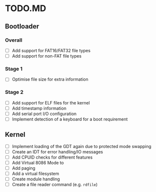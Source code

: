 # TODO.MD

## Bootloader

### Overall
- [ ] Add support for FAT16/FAT32 file types
- [ ] Add support for non-FAT file types

### Stage 1
- [ ] Optimise file size for extra information

### Stage 2
- [ ] Add support for ELF files for the kernel
- [ ] Add timestamp information
- [ ] Add serial port I/O configuration
- [ ] Implement detection of a keyboard for a boot requirement

## Kernel
- [ ] Implement loading of the GDT again due to protected mode swapping
- [ ] Create an IDT for error handling/IO messages
- [ ] Add CPUID checks for different features
- [ ] Add Virtual 8086 Mode to 
- [ ] Add paging
- [ ] Add a virtual filesystem
- [ ] Create module handling
- [ ] Create a file reader command (e.g. `rdfile`)
